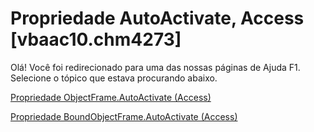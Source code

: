 
# Propriedade AutoActivate, Access [vbaac10.chm4273]

Olá! Você foi redirecionado para uma das nossas páginas de Ajuda F1. Selecione o tópico que estava procurando abaixo.

[Propriedade ObjectFrame.AutoActivate (Access)](http://msdn.microsoft.com/library/e6e0dfce-1bfe-707b-d7f0-45a216d4aa55%28Office.15%29.aspx)

[Propriedade BoundObjectFrame.AutoActivate (Access)](http://msdn.microsoft.com/library/162dcc86-818c-dc84-48cd-97fbfb85b77c%28Office.15%29.aspx)

